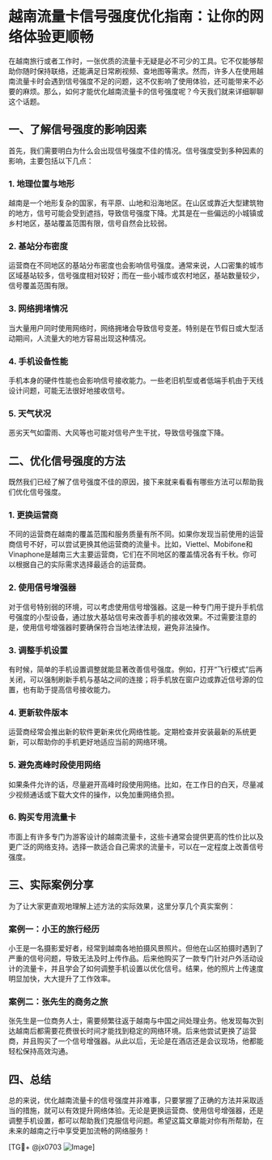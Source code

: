# 越南流量卡信号强度优化指南：让你的网络体验更顺畅

在越南旅行或者工作时，一张优质的流量卡无疑是必不可少的工具。它不仅能够帮助你随时保持联络，还能满足日常刷视频、查地图等需求。然而，许多人在使用越南流量卡时会遇到信号强度不足的问题，这不仅影响了使用体验，还可能带来不必要的麻烦。那么，如何才能优化越南流量卡的信号强度呢？今天我们就来详细聊聊这个话题。

## 一、了解信号强度的影响因素

首先，我们需要明白为什么会出现信号强度不佳的情况。信号强度受到多种因素的影响，主要包括以下几点：

### 1. 地理位置与地形
越南是一个地形复杂的国家，有平原、山地和沿海地区。在山区或靠近大型建筑物的地方，信号可能会受到遮挡，导致信号强度下降。尤其是在一些偏远的小城镇或乡村地区，基站覆盖范围有限，信号自然会比较弱。

### 2. 基站分布密度
运营商在不同地区的基站分布密度也会影响信号强度。通常来说，人口密集的城市区域基站较多，信号强度相对较好；而在一些小城市或农村地区，基站数量较少，信号覆盖范围有限。

### 3. 网络拥堵情况
当大量用户同时使用网络时，网络拥堵会导致信号变差。特别是在节假日或大型活动期间，人流量大的地方容易出现这种情况。

### 4. 手机设备性能
手机本身的硬件性能也会影响信号接收能力。一些老旧机型或者低端手机由于天线设计问题，可能无法很好地接收信号。

### 5. 天气状况
恶劣天气如雷雨、大风等也可能对信号产生干扰，导致信号强度下降。

## 二、优化信号强度的方法

既然我们已经了解了信号强度不佳的原因，接下来就来看看有哪些方法可以帮助我们优化信号强度。

### 1. 更换运营商
不同的运营商在越南的覆盖范围和服务质量有所不同。如果你发现当前使用的运营商信号不好，可以尝试更换其他运营商的流量卡。比如，Viettel、Mobifone和Vinaphone是越南三大主要运营商，它们在不同地区的覆盖情况各有千秋。你可以根据自己的实际需求选择最适合的运营商。

### 2. 使用信号增强器
对于信号特别弱的环境，可以考虑使用信号增强器。这是一种专门用于提升手机信号强度的小型设备，通过放大基站信号来改善手机的接收效果。不过需要注意的是，使用信号增强器时要确保符合当地法律法规，避免非法操作。

### 3. 调整手机设置
有时候，简单的手机设置调整就能显著改善信号强度。例如，打开“飞行模式”后再关闭，可以强制刷新手机与基站之间的连接；将手机放在窗户边或靠近信号源的位置，也有助于提高信号接收能力。

### 4. 更新软件版本
运营商经常会推出新的软件更新来优化网络性能。定期检查并安装最新的系统更新，可以帮助你的手机更好地适应当前的网络环境。

### 5. 避免高峰时段使用网络
如果条件允许的话，尽量避开高峰时段使用网络。比如，在工作日的白天，尽量减少视频通话或下载大文件的操作，以免加重网络负担。

### 6. 购买专用流量卡
市面上有许多专门为游客设计的越南流量卡，这些卡通常会提供更高的性价比以及更广泛的网络支持。选择一款适合自己需求的流量卡，可以在一定程度上改善信号强度。

## 三、实际案例分享

为了让大家更直观地理解上述方法的实际效果，这里分享几个真实案例：

### 案例一：小王的旅行经历
小王是一名摄影爱好者，经常到越南各地拍摄风景照片。但他在山区拍摄时遇到了严重的信号问题，导致无法及时上传作品。后来他购买了一款专门针对户外活动设计的流量卡，并且学会了如何调整手机设置以优化信号。结果，他的照片上传速度明显加快，大大提升了工作效率。

### 案例二：张先生的商务之旅
张先生是一位商务人士，需要频繁往返于越南与中国之间处理业务。他发现每次到达越南后都需要花费很长时间才能找到稳定的网络环境。后来他尝试更换了运营商，并且购买了一个信号增强器。从此以后，无论是在酒店还是会议现场，他都能轻松保持高效沟通。

## 四、总结

总的来说，优化越南流量卡的信号强度并非难事，只要掌握了正确的方法并采取适当的措施，就可以有效提升网络体验。无论是更换运营商、使用信号增强器，还是调整手机设置，都可以帮助我们克服信号问题。希望这篇文章能对你有所帮助，在未来的越南之行中享受更加流畅的网络服务！

[TG💪+ @jx0703 ![Image](https://github.com/user-attachments/assets/dbca1d08-cadb-493c-b0ec-ad6f7a83f270)]